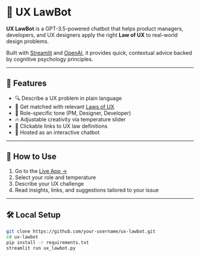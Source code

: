 # 🤖 UX LawBot

**UX LawBot** is a GPT-3.5-powered chatbot that helps product managers, developers, and UX designers apply the right **Law of UX** to real-world design problems.

Built with [Streamlit](https://streamlit.io/) and [OpenAI](https://openai.com/), it provides quick, contextual advice backed by cognitive psychology principles.

---

## 🧠 Features

- 🔍 Describe a UX problem in plain language
- 🧩 Get matched with relevant [Laws of UX](https://lawsofux.com)
- 🎨 Role-specific tone (PM, Designer, Developer)
- 🔥 Adjustable creativity via temperature slider
- 🔗 Clickable links to UX law definitions
- 💬 Hosted as an interactive chatbot

---

## 🚀 How to Use

1. Go to the [Live App →](https://your-username-ux-lawbot.streamlit.app/)
2. Select your role and temperature
3. Describe your UX challenge
4. Read insights, links, and suggestions tailored to your issue

---

## 🛠️ Local Setup

```bash
git clone https://github.com/your-username/ux-lawbot.git
cd ux-lawbot
pip install -r requirements.txt
streamlit run ux_lawbot.py
